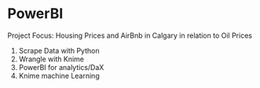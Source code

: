 # PowerBI

Project Focus: Housing Prices and AirBnb in Calgary in relation to Oil Prices

1) Scrape Data with Python
2) Wrangle with Knime
3) PowerBI for analytics/DaX
4) Knime machine Learning




